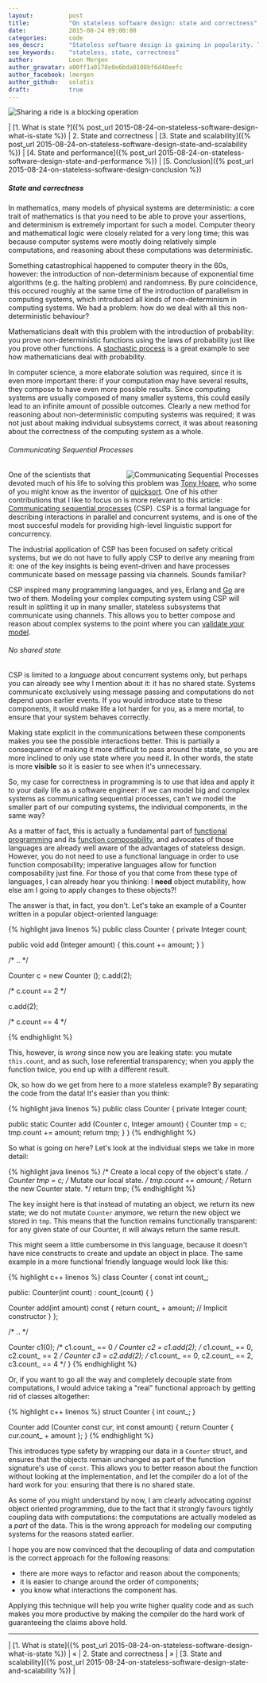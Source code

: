 ```yaml
---
layout:          post
title:           "On stateless software design: state and correctness"
date:            2015-08-24 09:00:00
categories:      code
seo_descr:       "Stateless software design is gaining in popularity. This article explains why you should care."
seo_keywords:    "stateless, state, correctness"
author:          Leon Mergen
author_gravatar: a00ff1a0178e0e6bda0108bf6d40eefc
author_facebook: lmergen
author_github:   solatis
draft:           true
---
```

<img src='/images/posts/blog6.jpg' class='blogimage' title='Sharing a ride is a blocking operation' />

| [1. What is state ?]({% post_url 2015-08-24-on-stateless-software-design-what-is-state %}) | 2. State and correctness | [3. State and scalability]({% post_url 2015-08-24-on-stateless-software-design-state-and-scalability %}) | [4. State and performance]({% post_url 2015-08-24-on-stateless-software-design-state-and-performance %}) | [5. Conclusion]({% post_url 2015-08-24-on-stateless-software-design-conclusion %})

##### State and correctness

In mathematics, many models of physical systems are deterministic: a core trait of mathematics is that you need to be able to prove your assertions, and determinism is extremely important for such a model. Computer theory and mathematical logic were closely related for a very long time; this was because computer systems were mostly doing relatively simple computations, and reasoning about these computations was deterministic.

Something catastrophical happened to computer theory in the 60s, however: the introduction of non-determinism because of exponential time algorithms (e.g. the halting problem) and randomness. By pure coincidence, this occured roughly at the same time of the introduction of parallelism in computing systems, which introduced all kinds of non-determinism in computing systems. We had a problem: how do we deal with all this non-deterministic behaviour?

Mathematicians dealt with this problem with the introduction of probability: you prove non-deterministic functions using the laws of probability just like you prove other functions. A [stochastic process](https://en.wikipedia.org/wiki/Stochastic_process) is a great example to see how mathematicians deal with probability.

In computer science, a more elaborate solution was required, since it is even more important there: if your computation may have several results, they compose to have even more possible results. Since computing systems are usually composed of many smaller systems, this could easily lead to an infinite amount of possible outcomes. Clearly a new method for reasoning about non-deterministic computing systems was required; it was not just about making individual subsystems correct, it was about reasoning about the correctness of the computing system as a whole.

###### Communicating Sequential Processes

<img src='/images/posts/blog6d.png' title='Communicating Sequential Processes' align='right' style='padding-left: 20px' />

One of the scientists that devoted much of his life to solving this problem was [Tony Hoare](https://en.wikipedia.org/wiki/Tony_Hoare), who some of you might know as the inventor of [quicksort](https://en.wikipedia.org/wiki/Quicksort). One of his other contributions that I like to focus on is more relevant to this article: [Communicating sequential processes](https://en.wikipedia.org/wiki/Communicating_sequential_processes) (CSP). CSP is a formal language for describing interactions in parallel and concurrent systems, and is one of the most succesful models for providing high-level linguistic support for concurrency.

The industrial application of CSP has been focused on safety critical systems, but we do not have to fully apply CSP to derive any meaning from it: one of the key insights is being event-driven and have processes communicate based on message passing via channels. Sounds familiar?

CSP inspired many programming languages, and yes, Erlang and [Go](http://golang.org/doc/faq#csp) are two of them. Modeling your complex computing system using CSP will result in splitting it up in many smaller, stateless subsystems that communicate using channels. This allows you to better compose and reason about complex systems to the point where you can [validate your model](http://ieeexplore.ieee.org/xpl/articleDetails.jsp?arnumber=345823).

###### No shared state

CSP is limited to a *language* about concurrent systems only, but perhaps you can already see why I mention about it: it has no shared state. Systems communicate exclusively using message passing and computations do not depend upon earlier events. If you would introduce state to these components, it would make life a lot harder for you, as a mere mortal, to ensure that your system behaves correctly.

Making state explicit in the communications between these components makes you see the possible interactions better. This is partially a consequence of making it more difficult to pass around the state, so you are more inclined to only use state where you need it. In other words, the state is more **visible** so it is easier to see when it's unnecessary.

So, my case for correctness in programming is to use that idea and apply it to your daily life as a software engineer: if we can model big and complex systems as communicating sequential processes, can't we model the smaller part of our computing systems, the individual components, in the same way?

As a matter of fact, this is actually a fundamental part of [functional programming](https://en.wikipedia.org/wiki/Functional_programming) and its [function composability](https://en.wikipedia.org/wiki/Function_composition_(computer_science)), and advocates of those languages are already well aware of the advantages of stateless design. However, you do not need to use a functional language in order to use function composability; imperative languages allow for function composability just fine. For those of you that come from these type of languages, I can already hear you thinking: I **need** object mutability, how else am I going to apply changes to these objects?!

The answer is that, in fact, you don't. Let's take an example of a Counter written in a popular object-oriented language:

{% highlight java linenos %}
public class Counter {
  private Integer count;

  public void add (Integer amount) {
    this.count += amount;
  }
}

/* .. */

Counter c = new Counter ();
c.add(2);

/* c.count == 2 */

c.add(2);

/* c.count == 4 */

{% endhighlight %}

This, however, is *wrong* since now you are leaking state: you mutate `this.count`, and as such, lose referential transparency; when you apply the function twice, you end up with a different result.

Ok, so how do we get from here to a more stateless example? By separating the code from the data! It's easier than you think:

{% highlight java linenos %}
public class Counter {
  private Integer count;

  public static Counter add (Counter c, Integer amount) {
    Counter tmp = c;
    tmp.count += amount;
    return tmp;
  }
}
{% endhighlight %}

So what is going on here? Let's look at the individual steps we take in more detail:

{% highlight java linenos %}
/* Create a local copy of the object's state. */
Counter tmp = c;
/* Mutate our local state. */
tmp.count += amount;
/* Return the new Counter state. */
return tmp;
{% endhighlight %}

The key insight here is that instead of mutating an object, we return its new state; we do not mutate `Counter` anymore, we return the new object we stored in `tmp`. This means that the function remains functionally transparent: for any given state of our Counter, it will always return the same result.

This might seem a little cumbersome in this language, because it doesn't have nice constructs to create and update an object in place. The same example in a more functional friendly language would look like this:

{% highlight c++ linenos %}
class Counter {
  const int count_;

public:
  Counter(int count)
    : count_(count) { }

  Counter add(int amount) const {
    return count_ + amount; // Implicit constructor
  }
};

/* .. */

Counter c1(0);
/* c1.count_ == 0 */
Counter c2 = c1.add(2);
/* c1.count_ == 0, c2.count_ == 2 */
Counter c3 = c2.add(2);
/* c1.count_ == 0, c2.count_ == 2, c3.count_ == 4 */
}
{% endhighlight %}

Or, if you want to go all the way and completely decouple state from computations, I would advice taking a "real" functional approach by getting rid of classes altogether:

{% highlight c++ linenos %}
struct Counter {
  int count_;
}

Counter add (Counter const cur, int const amount) {
  return Counter { cur.count_ + amount };
}
{% endhighlight %}

This introduces type safety by wrapping our data in a `Counter` struct, and ensures that the objects remain unchanged as part of the function signature's use of `const`. This allows you to better reason about the function without looking at the implementation, and let the compiler do a lot of the hard work for you: ensuring that there is no shared state.

As some of you might understand by now, I am clearly advocating *against* object oriented programming, due to the fact that it strongly favours tightly coupling data with computations: the computations are actually modeled as a *part* of the data. This is the wrong approach for modeling our computing systems for the reasons stated earlier.

I hope you are now convinced that the decoupling of data and computation is the correct approach for the following reasons:

* there are more ways to refactor and reason about the components;
* it is easier to change around the order of components;
* you know what interactions the component has.

Applying this technique will help you write higher quality code and as such makes you more productive by making the compiler do the hard work of guaranteeing the claims above hold.

---

| [1. What is state]({% post_url 2015-08-24-on-stateless-software-design-what-is-state %}) | &#171; | 2. State and correctness | &#187; | [3. State and scalability]({% post_url 2015-08-24-on-stateless-software-design-state-and-scalability %}) |



